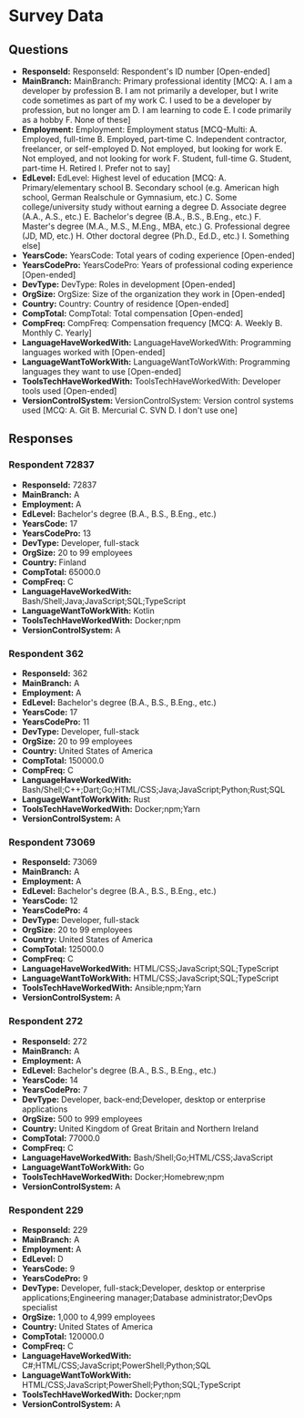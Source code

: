 # Survey Data

## Questions

- **ResponseId:** ResponseId: Respondent's ID number [Open-ended]
- **MainBranch:** MainBranch: Primary professional identity [MCQ: A. I am a developer by profession B. I am not primarily a developer, but I write code sometimes as part of my work C. I used to be a developer by profession, but no longer am D. I am learning to code E. I code primarily as a hobby F. None of these]
- **Employment:** Employment: Employment status [MCQ-Multi: A. Employed, full-time B. Employed, part-time C. Independent contractor, freelancer, or self-employed D. Not employed, but looking for work E. Not employed, and not looking for work F. Student, full-time G. Student, part-time H. Retired I. Prefer not to say]
- **EdLevel:** EdLevel: Highest level of education [MCQ: A. Primary/elementary school B. Secondary school (e.g. American high school, German Realschule or Gymnasium, etc.) C. Some college/university study without earning a degree D. Associate degree (A.A., A.S., etc.) E. Bachelor's degree (B.A., B.S., B.Eng., etc.) F. Master's degree (M.A., M.S., M.Eng., MBA, etc.) G. Professional degree (JD, MD, etc.) H. Other doctoral degree (Ph.D., Ed.D., etc.) I. Something else]
- **YearsCode:** YearsCode: Total years of coding experience [Open-ended]
- **YearsCodePro:** YearsCodePro: Years of professional coding experience [Open-ended]
- **DevType:** DevType: Roles in development [Open-ended]
- **OrgSize:** OrgSize: Size of the organization they work in [Open-ended]
- **Country:** Country: Country of residence [Open-ended]
- **CompTotal:** CompTotal: Total compensation [Open-ended]
- **CompFreq:** CompFreq: Compensation frequency [MCQ: A. Weekly B. Monthly C. Yearly]
- **LanguageHaveWorkedWith:** LanguageHaveWorkedWith: Programming languages worked with [Open-ended]
- **LanguageWantToWorkWith:** LanguageWantToWorkWith: Programming languages they want to use [Open-ended]
- **ToolsTechHaveWorkedWith:** ToolsTechHaveWorkedWith: Developer tools used [Open-ended]
- **VersionControlSystem:** VersionControlSystem: Version control systems used [MCQ: A. Git B. Mercurial C. SVN D. I don't use one]

## Responses

### Respondent 72837

- **ResponseId:** 72837
- **MainBranch:** A
- **Employment:** A
- **EdLevel:** Bachelor's degree (B.A., B.S., B.Eng., etc.)
- **YearsCode:** 17
- **YearsCodePro:** 13
- **DevType:** Developer, full-stack
- **OrgSize:** 20 to 99 employees
- **Country:** Finland
- **CompTotal:** 65000.0
- **CompFreq:** C
- **LanguageHaveWorkedWith:** Bash/Shell;Java;JavaScript;SQL;TypeScript
- **LanguageWantToWorkWith:** Kotlin
- **ToolsTechHaveWorkedWith:** Docker;npm
- **VersionControlSystem:** A

### Respondent 362

- **ResponseId:** 362
- **MainBranch:** A
- **Employment:** A
- **EdLevel:** Bachelor's degree (B.A., B.S., B.Eng., etc.)
- **YearsCode:** 17
- **YearsCodePro:** 11
- **DevType:** Developer, full-stack
- **OrgSize:** 20 to 99 employees
- **Country:** United States of America
- **CompTotal:** 150000.0
- **CompFreq:** C
- **LanguageHaveWorkedWith:** Bash/Shell;C++;Dart;Go;HTML/CSS;Java;JavaScript;Python;Rust;SQL
- **LanguageWantToWorkWith:** Rust
- **ToolsTechHaveWorkedWith:** Docker;npm;Yarn
- **VersionControlSystem:** A

### Respondent 73069

- **ResponseId:** 73069
- **MainBranch:** A
- **Employment:** A
- **EdLevel:** Bachelor's degree (B.A., B.S., B.Eng., etc.)
- **YearsCode:** 12
- **YearsCodePro:** 4
- **DevType:** Developer, full-stack
- **OrgSize:** 20 to 99 employees
- **Country:** United States of America
- **CompTotal:** 125000.0
- **CompFreq:** C
- **LanguageHaveWorkedWith:** HTML/CSS;JavaScript;SQL;TypeScript
- **LanguageWantToWorkWith:** HTML/CSS;JavaScript;SQL;TypeScript
- **ToolsTechHaveWorkedWith:** Ansible;npm;Yarn
- **VersionControlSystem:** A

### Respondent 272

- **ResponseId:** 272
- **MainBranch:** A
- **Employment:** A
- **EdLevel:** Bachelor's degree (B.A., B.S., B.Eng., etc.)
- **YearsCode:** 14
- **YearsCodePro:** 7
- **DevType:** Developer, back-end;Developer, desktop or enterprise applications
- **OrgSize:** 500 to 999 employees
- **Country:** United Kingdom of Great Britain and Northern Ireland
- **CompTotal:** 77000.0
- **CompFreq:** C
- **LanguageHaveWorkedWith:** Bash/Shell;Go;HTML/CSS;JavaScript
- **LanguageWantToWorkWith:** Go
- **ToolsTechHaveWorkedWith:** Docker;Homebrew;npm
- **VersionControlSystem:** A

### Respondent 229

- **ResponseId:** 229
- **MainBranch:** A
- **Employment:** A
- **EdLevel:** D
- **YearsCode:** 9
- **YearsCodePro:** 9
- **DevType:** Developer, full-stack;Developer, desktop or enterprise applications;Engineering manager;Database administrator;DevOps specialist
- **OrgSize:** 1,000 to 4,999 employees
- **Country:** United States of America
- **CompTotal:** 120000.0
- **CompFreq:** C
- **LanguageHaveWorkedWith:** C#;HTML/CSS;JavaScript;PowerShell;Python;SQL
- **LanguageWantToWorkWith:** HTML/CSS;JavaScript;PowerShell;Python;SQL;TypeScript
- **ToolsTechHaveWorkedWith:** Docker;npm
- **VersionControlSystem:** A


